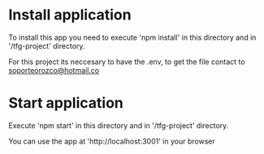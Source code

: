 # Install application

To install this app you need to execute 'npm install' in this directory and in '/tfg-project' directory.

For this project its neccesary to have the .env, to get the file contact to soporteorozco@hotmail.co


# Start application

Execute 'npm start' in this directory and in '/tfg-project' directory.

You can use the app at 'http://localhost:3001' in your browser

